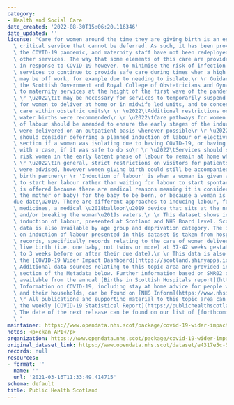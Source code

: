 ```yaml
---
category:
- Health and Social Care
date_created: '2022-08-30T15:06:20.116346'
date_updated: ''
license: "Care for women around the time they are giving birth is an essential, time\
  \ critical service that cannot be deferred. As such, it has been provided throughout\
  \ the COVID-19 pandemic, and maternity staff have not been redeployed to support\
  \ other services. The way that some elements of this care are provided has changed\
  \ in response to COVID-19 however, to minimise the risk of infection and to allow\
  \ services to continue to provide safe care during times when a high number of staff\
  \ may be off work, for example due to needing to isolate.\r \r Guidance issued by\
  \ the Scottish Government and Royal College of Obstetricians and Gynaecologists\
  \ to maternity services at the height of the first wave of the pandemic noted that:\r\
  \ \r \u2022\tIt may be necessary for services to temporarily suspend the option\
  \ for women to deliver at home or in midwife led units, and to concentrate delivery\
  \ care within obstetric units\r \r \u2022\tAdditional restrictions on the use of\
  \ water births were recommended\r \r \u2022\tCare pathways for women requiring induction\
  \ of labour should be amended to ensure the early stages of the induction process\
  \ were delivered on an outpatient basis wherever possible\r \r \u2022\tServices\
  \ should consider deferring a planned induction of labour or elective caesarean\
  \ section if a woman was isolating due to having COVID-19, or having been in contact\
  \ with a case, if it was safe to do so\r \r \u2022\tServices should support low\
  \ risk women in the early latent phase of labour to remain at home wherever possible\r\
  \ \r \u2022\tIn general, strict restrictions on visitors for patients in hospital\
  \ were advised, however women giving birth could still be accompanied by their chosen\
  \ birth partner\r \r 'Induction of labour' is when a woman is given a medical intervention\
  \ to start her labour rather than waiting for labour to start spontaneously. It\
  \ is offered because there are medical reasons meaning it is considered safer (for\
  \ the mother or baby) for the baby to be born, or because a woman is past her \u2018\
  due date\u2019. There are different approaches to inducing labour, for example using\
  \ medicines, a medical \u2018balloon\u2019 device that sits at the neck of the womb,\
  \ and/or breaking the woman\u2019s waters.\r \r This dataset shows information on\
  \ induction of labour, presented at Scotland and NHS Board level. Scotland level\
  \ data is also available by age group and deprivation category. The information\
  \ on induction of labour presented in this dataset is taken from hospital discharge\
  \ records, specifically records relating to the care of women delivering a singleton\
  \ live birth (i.e. one baby, not twins or more) at 37-42 weeks gestation (i.e. up\
  \ to 3 weeks before or after their due date).\r \r This data is also available on\
  \ the [COVID-19 Wider Impact Dashboard](https://scotland.shinyapps.io/phs-covid-wider-impact/).\
  \ Additional data sources relating to this topic area are provided in the Links\
  \ section of the Metadata below. Further information based on SMR02 data is also\
  \ available from the annual [Births in Scottish Hospitals report](https://beta.isdscotland.org/find-publications-and-data/population-health/births-and-maternity/births-in-scottish-hospitals/).\
  \ Information on COVID-19, including stay at home advice for people who are self-isolating\
  \ and their households, can be found on [NHS Inform](https://www.nhsinform.scot/illnesses-and-conditions/infections-and-poisoning/coronavirus-covid-19#stay-at-home-advice).\r\
  \ \r All publications and supporting material to this topic area can be found in\
  \ the weekly [COVID-19 Statistical Report](https://publichealthscotland.scot/publications/covid-19-statistical-report/).\
  \ The date of the next release can be found on our list of [forthcoming publications](https://publichealthscotland.scot/publications/forthcoming-publications/).\r\
  \ "
maintainer: https://www.opendata.nhs.scot/package/covid-19-wider-impacts-induction-of-labour
notes: <p>ckan API</p>
organization: https://www.opendata.nhs.scot/package/covid-19-wider-impacts-induction-of-labour
original_dataset_link: https://www.opendata.nhs.scot/dataset/e4317e5c-5e51-4714-8c7b-3d90399c47d3/resource/617dc550-6960-4164-b6c6-a78ebbf76a6c/download/induction_labour_simd_20220830.csv
records: null
resources:
- format: ''
  name: ''
  url: '2021-03-16T11:33:49.414715'
schema: default
title: Public Health Scotland
---
```

